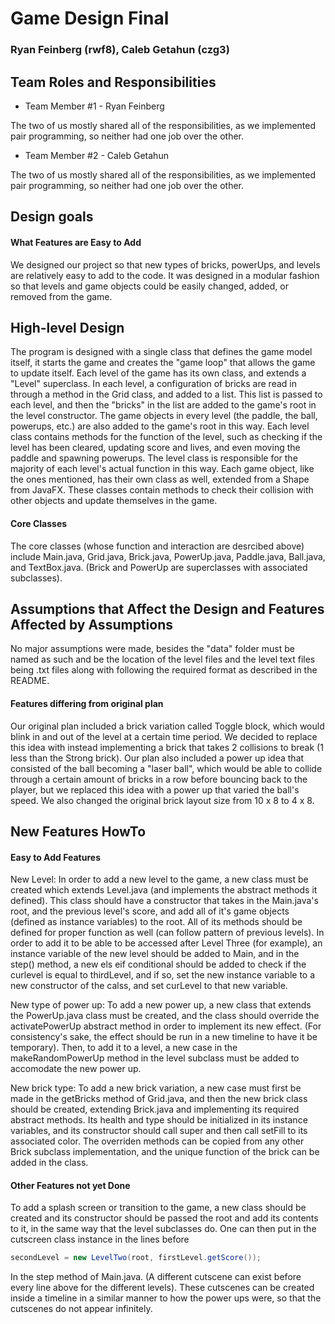 # Game Design Final
### Ryan Feinberg (rwf8), Caleb Getahun (czg3)

## Team Roles and Responsibilities

 * Team Member #1 - Ryan Feinberg

The two of us mostly shared all of the responsibilities, as we implemented pair programming, so neither had one job over the other.

 * Team Member #2 - Caleb Getahun

The two of us mostly shared all of the responsibilities, as we implemented pair programming, so neither had one job over the other. 

## Design goals

#### What Features are Easy to Add

We designed our project so that new types of bricks, powerUps, and levels are relatively easy to add to the code. It was designed in a modular fashion so that levels and game objects could be easily changed, added, or removed from the game.

## High-level Design

The program is designed with a single class that defines the game model itself, it starts the game and creates the "game loop" that allows the game to update itself. Each level of the game has its own class, and extends a "Level" superclass. In each level, a configuration of bricks are read in through a method in the Grid class, and added to a list. This list is passed to each level, and then the "bricks" in the list are added to the game's root in the level constructor. The game objects in every level (the paddle, the ball, powerups, etc.) are also added to the game's root in this way. Each level class contains methods for the function of the level, such as checking if the level has been cleared, updating score and lives, and even moving the paddle and spawning powerups. The level class is responsible for the majority of each level's actual function in this way. Each game object, like the ones mentioned, has their own class as well, extended from a Shape from JavaFX. These classes contain methods to check their collision with other objects and update themselves in the game.

#### Core Classes

The core classes (whose function and interaction are desrcibed above) include Main.java, Grid.java, Brick.java, PowerUp.java, Paddle.java, Ball.java, and TextBox.java. (Brick and PowerUp are superclasses with associated subclasses).

## Assumptions that Affect the Design and Features Affected by Assumptions

No major assumptions were made, besides the "data" folder must be named as such and be the location of the level files and the level text files being .txt files along with following the required format as described in the README.

#### Features differing from original plan

Our original plan included a brick variation called Toggle block, which would blink in and out of the level at a certain time period. We decided to replace this idea with instead implementing a brick that takes 2 collisions to break (1 less than the Strong brick). Our plan also included a power up idea that consisted of the ball becoming a "laser ball", which would be able to collide through a certain amount of bricks in a row before bouncing back to the player, but we replaced this idea with a power up that varied the ball's speed. We also changed the original brick layout size from 10 x 8 to 4 x 8. 

## New Features HowTo

#### Easy to Add Features

New Level: In order to add a new level to the game, a new class must be created which extends Level.java (and implements the abstract methods it defined). This class should have a constructor that takes in the Main.java's root, and the previous level's score, and add all of it's game objects (defined as instance variables) to the root. All of its methods should be defined for proper function as well (can follow pattern of previous levels). In order to add it to be able to be accessed after Level Three (for example), an instance variable of the new level should be added to Main, and in the step() method, a new els eif conditional should be added to check if the curlevel is equal to thirdLevel, and if so, set the new instance variable to a new constructor of the calss, and set curLevel to that new variable. 

New type of power up: To add a new power up, a new class that extends the PowerUp.java class must be created, and the class should override the activatePowerUp abstract method in order to implement its new effect. (For consistency's sake, the effect should be run in a new timeline to have it be temporary). Then, to add it to a level, a new case in the makeRandomPowerUp method in the level subclass must be added to accomodate the new power up.

New brick type: To add a new brick variation, a new case must first be made in the getBricks method of Grid.java, and then the new brick class should be created, extending Brick.java and implementing its required abstract methods. Its health and type should be initialized in its instance variables, and its constructor should call super and then call setFill to its associated color. The overriden methods can be copied from any other Brick subclass implementation, and the unique function of the brick can be added in the class.

#### Other Features not yet Done

To add a splash screen or transition to the game, a new class should be created and its constructor should be passed the root and add its contents to it, in the same way that the level subclasses do. One can then put in the cutscreen class instance in the lines before 
```java
secondLevel = new LevelTwo(root, firstLevel.getScore());
```
In the step method of Main.java. (A different cutscene can exist before every line above for the different levels). These cutscenes can be created inside a timeline in a similar manner to how the power ups were, so that the cutscenes do not appear infinitely.